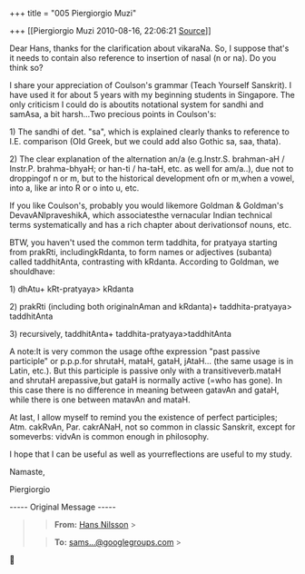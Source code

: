 +++
title = "005 Piergiorgio Muzi"

+++
[[Piergiorgio Muzi	2010-08-16, 22:06:21 [Source](https://groups.google.com/g/samskrita/c/LyC_mFiODXw)]]



Dear Hans, thanks for the clarification about vikaraNa. So, I suppose that's it needs to contain also reference to insertion of nasal (n or na). Do you think so?

I share your appreciation of Coulson's grammar (Teach Yourself Sanskrit). I have used it for about 5 years with my beginning students in Singapore. The only criticism I could do is aboutits notational system for sandhi and samAsa, a bit harsh...Two precious points in Coulson's:

1\) The sandhi of det. "sa", which is explained clearly thanks to reference to I.E. comparison (Old Greek, but we could add also Gothic sa, saa, thata).

2\) The clear explanation of the alternation an/a (e.g.Instr.S. brahman-aH / Instr.P. brahma-bhyaH; or han-ti / ha-taH, etc. as well for am/a..), due not to droppingof n or m, but to the historical development ofn or m,when a vowel, into a, like ar into R or o into u, etc.

If you like Coulson's, probably you would likemore Goldman & Goldman's DevavANIpraveshikA, which associatesthe vernacular Indian technical terms systematically and has a rich chapter about derivationsof nouns, etc.

BTW, you haven't used the common term taddhita, for pratyaya starting from prakRti, includingkRdanta, to form names or adjectives (subanta) called taddhitAnta, contrasting with kRdanta. According to Goldman, we shouldhave:

1\) dhAtu+ kRt-pratyaya> kRdanta

2\) prakRti (including both originalnAman and kRdanta)+ taddhita-pratyaya> taddhitAnta

3\) recursively, taddhitAnta+ taddhita-pratyaya>taddhitAnta

A note:It is very common the usage ofthe expression "past passive participle" or p.p.p.for shrutaH, mataH, gataH, jAtaH... (the same usage is in Latin, etc.). But this participle is passive only with a transitiveverb.mataH and shrutaH arepassive,but gataH is normally active (=who has gone). In this case there is no difference in meaning between gatavAn and gataH, while there is one between matavAn and mataH.

At last, I allow myself to remind you the existence of perfect participles; Atm. cakRvAn, Par. cakrANaH, not so common in classic Sanskrit, except for someverbs: vidvAn is common enough in philosophy.

I hope that I can be useful as well as yourreflections are useful to my study.

Namaste,

Piergiorgio









----- Original Message -----

> 
> > **From:** [Hans Nilsson]( "hans@hansnilsson.se") >
> 
> > 
> > **To:** [sams...@googlegroups.com]( "samskrita@googlegroups.com") >
> 



